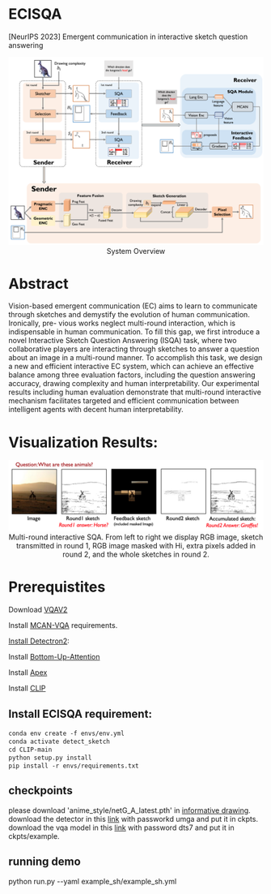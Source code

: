 # ECISQA
[NeurIPS 2023] Emergent communication in interactive sketch question answering

<div>			<!--块级封装-->
    <center>	<!--将图片和文字居中-->
    <img src="figure/systemoverview.png"
         alt="无法显示图片时显示的文字"
         style="zoom:这里写图片的缩放百分比"/>
    <br>		<!--换行-->
    System Overview	<!--标题-->
    </center>
</div>

# Abstract

Vision-based emergent communication (EC) aims to learn to communicate through sketches and demystify the evolution of human communication. Ironically, pre- vious works neglect multi-round interaction, which is indispensable in human communication. To fill this gap, we first introduce a novel Interactive Sketch Question Answering (ISQA) task, where two collaborative players are interacting through sketches to answer a question about an image in a multi-round manner. To accomplish this task, we design a new and efficient interactive EC system, which can achieve an effective balance among three evaluation factors, including the question answering accuracy, drawing complexity and human interpretability. Our experimental results including human evaluation demonstrate that multi-round interactive mechanism facilitates targeted and efficient communication between intelligent agents with decent human interpretability.

# Visualization Results:

<div>			<!--块级封装-->
    <center>	<!--将图片和文字居中-->
    <img src="figure/visualizationresults.png"
         alt="无法显示图片时显示的文字"
         style="zoom:这里写图片的缩放百分比"/>
    <br>		<!--换行-->
    Multi-round interactive SQA. From left to right we display RGB image, sketch transmitted in round 1, RGB image masked with Hi, extra pixels added in round 2, and the whole sketches in round 2.	<!--标题-->
    </center>
</div>


# Prerequistites

Download [VQAV2](https://visualqa.org)

Install [MCAN-VQA](https://github.com/MILVLG/mcan-vqa.git) requirements.

[Install Detectron2](https://detectron2.readthedocs.io/en/latest/tutorials/install.html):

Install [Bottom-Up-Attention](https://github.com/peteanderson80/bottom-up-attention)

Install [Apex](https://github.com/NVIDIA/apex)

Install [CLIP](https://github.com/openai/CLIP)


## Install ECISQA requirement:
```
conda env create -f envs/env.yml
conda activate detect_sketch
cd CLIP-main
python setup.py install
pip install -r envs/requirements.txt
```


## checkpoints
please download 'anime_style/netG_A_latest.pth' in [informative drawing](https://github.com/carolineec/informative-drawings).
download the detector in this [link](https://pan.baidu.com/s/1qsy2dgAmwaMtp67Y5-_z-w?pwd=umga) with passworkd umga and put it in ckpts.
download the vqa model in this [link](https://pan.baidu.com/s/1IZedRCq9RVjyMXOGDmcRpw?pwd=dts7) with password dts7 and put it in ckpts/example.


## running demo

python run.py --yaml example_sh/example_sh.yml